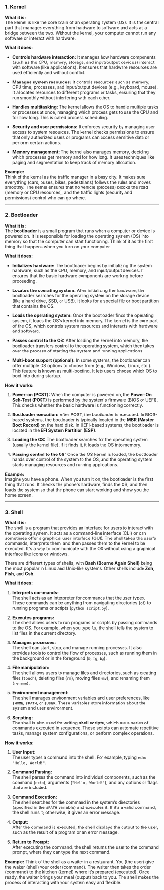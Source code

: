 ### **1. Kernel**

**What it is:**  
The kernel is like the core brain of an operating system (OS). It is the central part that manages everything from hardware to software and acts as a bridge between the two. Without the kernel, your computer cannot run any software or interact with hardware.

**What it does:**

- **Controls hardware interaction:** It manages how hardware components (such as the CPU, memory, storage, and input/output devices) interact with software (like applications). It ensures that hardware resources are used efficiently and without conflict.
  
- **Manages system resources:** It controls resources such as memory, CPU time, processes, and input/output devices (e.g., keyboard, mouse). It allocates resources to different programs or tasks, ensuring that they run smoothly without interfering with each other.
  
- **Handles multitasking:** The kernel allows the OS to handle multiple tasks or processes at once, managing which process gets to use the CPU and for how long. This is called process scheduling.
  
- **Security and user permissions:** It enforces security by managing user access to system resources. The kernel checks permissions to ensure that only authorized users or programs can access sensitive data or perform certain actions.
  
- **Memory management:** The kernel also manages memory, deciding which processes get memory and for how long. It uses techniques like paging and segmentation to keep track of memory allocation.

**Example:**  
Think of the kernel as the traffic manager in a busy city. It makes sure everything (cars, buses, bikes, pedestrians) follows the rules and moves smoothly. The kernel ensures that no vehicle (process) blocks the road (memory or CPU resources), and the traffic lights (security and permissions) control who can go where.

---

### **2. Bootloader**

**What it is:**  
The **bootloader** is a small program that runs when a computer or device is powered on. It is responsible for loading the operating system (OS) into memory so that the computer can start functioning. Think of it as the first thing that happens when you turn on your computer.

**What it does:**  

- **Initializes hardware:** The bootloader begins by initializing the system hardware, such as the CPU, memory, and input/output devices. It ensures that the basic hardware components are working before proceeding.

- **Locates the operating system:** After initializing the hardware, the bootloader searches for the operating system on the storage device (like a hard drive, SSD, or USB). It looks for a special file or boot partition that contains the OS.

- **Loads the operating system:** Once the bootloader finds the operating system, it loads the OS's kernel into memory. The kernel is the core part of the OS, which controls system resources and interacts with hardware and software.

- **Passes control to the OS:** After loading the kernel into memory, the bootloader transfers control to the operating system, which then takes over the process of starting the system and running applications.

- **Multi-boot support (optional):** In some systems, the bootloader can offer multiple OS options to choose from (e.g., Windows, Linux, etc.). This feature is known as multi-booting. It lets users choose which OS to boot into during startup.

**How it works:**

1. **Power-on (POST):** When the computer is powered on, the **Power-On Self-Test (POST)** is performed by the system's firmware (BIOS or UEFI). This checks whether the basic hardware is functioning correctly.
   
2. **Bootloader execution:** After POST, the bootloader is executed. In BIOS-based systems, the bootloader is typically located in the **MBR (Master Boot Record)** on the hard disk. In UEFI-based systems, the bootloader is located in the **EFI System Partition (ESP)**.

3. **Loading the OS:** The bootloader searches for the operating system (usually the kernel file). If it finds it, it loads the OS into memory.

4. **Passing control to the OS:** Once the OS kernel is loaded, the bootloader hands over control of the system to the OS, and the operating system starts managing resources and running applications.

**Example:**  
Imagine you have a phone. When you turn it on, the bootloader is the first thing that runs. It checks the phone's hardware, finds the OS, and then loads the system so that the phone can start working and show you the home screen.

---

### **3. Shell**

**What it is:**  
The shell is a program that provides an interface for users to interact with the operating system. It acts as a command-line interface (CLI) or can sometimes offer a graphical user interface (GUI). The shell takes the user’s commands, interprets them, and then passes them to the kernel to be executed. It's a way to communicate with the OS without using a graphical interface like icons or windows.

There are different types of shells, with **Bash (Bourne Again Shell)** being the most popular in Linux and Unix-like systems. Other shells include **Zsh**, **Fish**, and **Csh**.

**What it does:**

1. **Interprets commands:**  
   The shell acts as an interpreter for commands that the user types. These commands can be anything from navigating directories (`cd`) to running programs or scripts (`python script.py`).
   
2. **Executes programs:**  
   The shell allows users to run programs or scripts by passing commands to the OS. For example, when you type `ls`, the shell tells the system to list files in the current directory.

3. **Manages processes:**  
   The shell can start, stop, and manage running processes. It also provides tools to control the flow of processes, such as running them in the background or in the foreground (`&`, `fg`, `bg`).

4. **File manipulation:**  
   The shell allows users to manage files and directories, such as creating files (`touch`), deleting files (`rm`), moving files (`mv`), and renaming them (`rename`).

5. **Environment management:**  
   The shell manages environment variables and user preferences, like `$HOME`, `$PATH`, or `$USER`. These variables store information about the system and user environment.

6. **Scripting:**  
   The shell is also used for writing **shell scripts**, which are a series of commands executed in sequence. These scripts can automate repetitive tasks, manage system configurations, or perform complex operations. 

**How it works:**

1. **User Input:**  
   The user types a command into the shell. For example, typing `echo "Hello, World!"`.

2. **Command Parsing:**  
   The shell parses the command into individual components, such as the command (`echo`), arguments (`"Hello, World!"`), and any options or flags that are included.

3. **Command Execution:**  
   The shell searches for the command in the system’s directories (specified in the `$PATH` variable) and executes it. If it’s a valid command, the shell runs it; otherwise, it gives an error message.

4. **Output:**  
   After the command is executed, the shell displays the output to the user, such as the result of a program or an error message.

5. **Return to Prompt:**  
   After executing the command, the shell returns the user to the command prompt, where they can type the next command.

**Example:**
Think of the shell as a waiter in a restaurant. You (the user) give the waiter (shell) your order (command). The waiter then takes the order (command) to the kitchen (kernel) where it’s prepared (executed). Once ready, the waiter brings your meal (output) back to you. The shell makes the process of interacting with your system easy and flexible.
